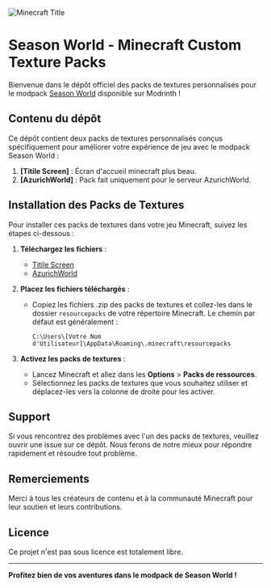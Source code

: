 ![Minecraft Title](https://i.ibb.co/Hz3rYVm/minecraft-titleeee.png)

# Season World - Minecraft Custom Texture Packs

Bienvenue dans le dépôt officiel des packs de textures personnalisés pour le modpack [Season World](https://modrinth.com/modpack/seasonworld) disponible sur Modrinth !

## Contenu du dépôt

Ce dépôt contient deux packs de textures personnalisés conçus spécifiquement pour améliorer votre expérience de jeu avec le modpack Season World :

1. **[Titile Screen]** : Écran d'accueil minecraft plus beau.
2. **[AzurichWorld]** : Pack fait uniquement pour le serveur AzurichWorld.

## Installation des Packs de Textures

Pour installer ces packs de textures dans votre jeu Minecraft, suivez les étapes ci-dessous :

1. **Téléchargez les fichiers** :
   - [Titile Screen](https://drive.google.com/drive/folders/1bUXK7IIA0r0ZpCMftApF8CkBonPsR72n?usp=sharing)
   - [AzurichWorld](https://drive.google.com/drive/folders/1fGtGWPnoYzh3LGefSGhN7A6qjBrg8c6E?usp=sharing)

2. **Placez les fichiers téléchargés** :
   - Copiez les fichiers .zip des packs de textures et collez-les dans le dossier `resourcepacks` de votre répertoire Minecraft. Le chemin par défaut est généralement :
     ```
     C:\Users\[Votre Nom d'Utilisateur]\AppData\Roaming\.minecraft\resourcepacks
     ```

3. **Activez les packs de textures** :
   - Lancez Minecraft et allez dans les **Options** > **Packs de ressources**.
   - Sélectionnez les packs de textures que vous souhaitez utiliser et déplacez-les vers la colonne de droite pour les activer.

## Support

Si vous rencontrez des problèmes avec l'un des packs de textures, veuillez ouvrir une issue sur ce dépôt. Nous ferons de notre mieux pour répondre rapidement et résoudre tout problème.

## Remerciements

Merci à tous les créateurs de contenu et à la communauté Minecraft pour leur soutien et leurs contributions.

## Licence

Ce projet n'est pas sous licence est totalement libre.

---

**Profitez bien de vos aventures dans le modpack de Season World !**
